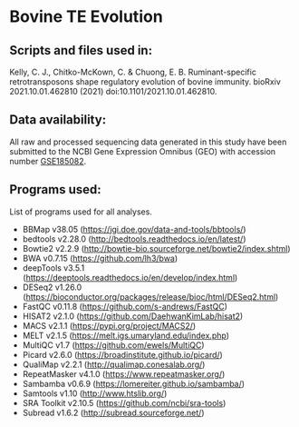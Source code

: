 # Bovine TE Evolution

## Scripts and files used in:
Kelly, C. J., Chitko-McKown, C. & Chuong, E. B. Ruminant-specific retrotransposons shape regulatory evolution of bovine immunity. bioRxiv 2021.10.01.462810 (2021) doi:10.1101/2021.10.01.462810.

## Data availability:
All raw and processed sequencing data generated in this study have been submitted to the NCBI Gene Expression Omnibus (GEO) with accession number [GSE185082](https://www.ncbi.nlm.nih.gov/geo/query/acc.cgi?acc=GSE185082).

## Programs used:
List of programs used for all analyses.
* BBMap v38.05 (https://jgi.doe.gov/data-and-tools/bbtools/)
* bedtools v2.28.0 (http://bedtools.readthedocs.io/en/latest/)
* Bowtie2 v2.2.9 (http://bowtie-bio.sourceforge.net/bowtie2/index.shtml)
* BWA v0.7.15 (https://github.com/lh3/bwa)
* deepTools v3.5.1 (https://deeptools.readthedocs.io/en/develop/index.html)
* DESeq2 v1.26.0 (https://bioconductor.org/packages/release/bioc/html/DESeq2.html)
* FastQC v0.11.8 (https://github.com/s-andrews/FastQC)
* HISAT2 v2.1.0 (https://github.com/DaehwanKimLab/hisat2)
* MACS v2.1.1 (https://pypi.org/project/MACS2/)
* MELT v2.1.5 (https://melt.igs.umaryland.edu/index.php)
* MultiQC v1.7 (https://github.com/ewels/MultiQC)
* Picard v2.6.0 (https://broadinstitute.github.io/picard/)
* QualiMap v2.2.1 (http://qualimap.conesalab.org/)
* RepeatMasker v4.1.0 (https://www.repeatmasker.org/)
* Sambamba v0.6.9 (https://lomereiter.github.io/sambamba/)
* Samtools v1.10 (http://www.htslib.org/)
* SRA Toolkit v2.10.5 (https://github.com/ncbi/sra-tools)
* Subread v1.6.2 (http://subread.sourceforge.net/)